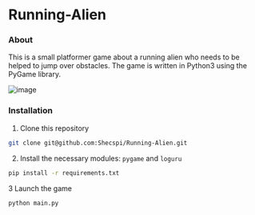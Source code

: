 # Running-Alien

### About
This is a small platformer game about a running alien who needs to be helped to jump over obstacles. The game is written in Python3 using the PyGame library.

![image](https://user-images.githubusercontent.com/59818410/232250160-02543177-dafd-49fd-b990-7998a3f1d815.png)


### Installation
1. Clone this repository
```bash
git clone git@github.com:Shecspi/Running-Alien.git
```

2. Install the necessary modules: `pygame` and `loguru`
```bash
pip install -r requirements.txt
```

3 Launch the game
```bash
python main.py
```
